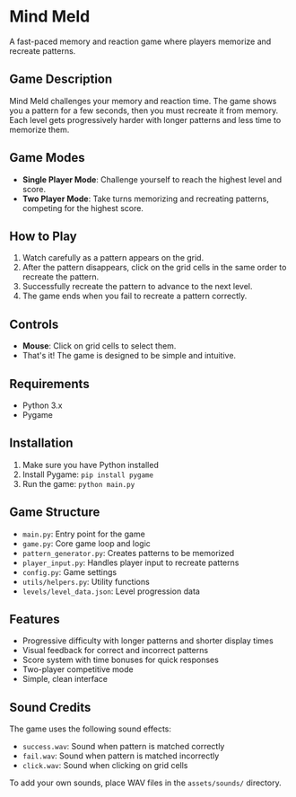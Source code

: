 # Mind Meld

A fast-paced memory and reaction game where players memorize and recreate patterns.

## Game Description

Mind Meld challenges your memory and reaction time. The game shows you a pattern for a few seconds, then you must recreate it from memory. Each level gets progressively harder with longer patterns and less time to memorize them.

## Game Modes

- **Single Player Mode**: Challenge yourself to reach the highest level and score.
- **Two Player Mode**: Take turns memorizing and recreating patterns, competing for the highest score.

## How to Play

1. Watch carefully as a pattern appears on the grid.
2. After the pattern disappears, click on the grid cells in the same order to recreate the pattern.
3. Successfully recreate the pattern to advance to the next level.
4. The game ends when you fail to recreate a pattern correctly.

## Controls

- **Mouse**: Click on grid cells to select them.
- That's it! The game is designed to be simple and intuitive.

## Requirements

- Python 3.x
- Pygame

## Installation

1. Make sure you have Python installed
2. Install Pygame: `pip install pygame`
3. Run the game: `python main.py`

## Game Structure

- `main.py`: Entry point for the game
- `game.py`: Core game loop and logic
- `pattern_generator.py`: Creates patterns to be memorized
- `player_input.py`: Handles player input to recreate patterns
- `config.py`: Game settings
- `utils/helpers.py`: Utility functions
- `levels/level_data.json`: Level progression data

## Features

- Progressive difficulty with longer patterns and shorter display times
- Visual feedback for correct and incorrect patterns
- Score system with time bonuses for quick responses
- Two-player competitive mode
- Simple, clean interface

## Sound Credits

The game uses the following sound effects:
- `success.wav`: Sound when pattern is matched correctly
- `fail.wav`: Sound when pattern is matched incorrectly
- `click.wav`: Sound when clicking on grid cells

To add your own sounds, place WAV files in the `assets/sounds/` directory.
